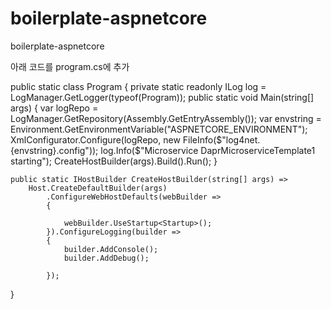 # boilerplate-aspnetcore
boilerplate-aspnetcore



아래 코드를 program.cs에 추가


public static class Program
{
    private static readonly ILog log = LogManager.GetLogger(typeof(Program));
    public static void Main(string[] args)
    {
        var logRepo = LogManager.GetRepository(Assembly.GetEntryAssembly());
        var envstring = Environment.GetEnvironmentVariable("ASPNETCORE_ENVIRONMENT");
        XmlConfigurator.Configure(logRepo, new FileInfo($"log4net.{envstring}.config"));
        log.Info($"Microservice DaprMicroserviceTemplate1 starting");
        CreateHostBuilder(args).Build().Run();
    }

    public static IHostBuilder CreateHostBuilder(string[] args) =>
        Host.CreateDefaultBuilder(args)
            .ConfigureWebHostDefaults(webBuilder =>
            {

                webBuilder.UseStartup<Startup>();
            }).ConfigureLogging(builder =>
            {
                builder.AddConsole();
                builder.AddDebug();

            });
}
